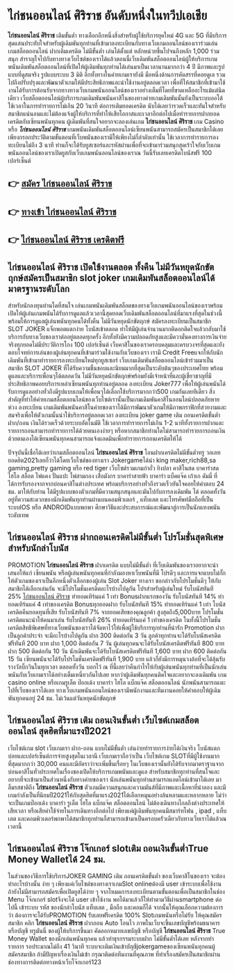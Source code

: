 # ไก่ชนออนไลน์ ศิริราช  อันดับหนึ่งในทวีปเอเชีย

**ไก่ชนออนไลน์ ศิริราช** เติมขั้นต่ำ  ทางเลือกอีกหนึ่งสิ่งสำหรับผู้ใช้บริการยุคใหม่ 4G และ 5G ที่มีบริการสุดแสนประทับใจสำหรับผู้เดิมพันทุกท่านที่เข้ามาลงทะเบียนกับทางเว็บเกมออนไลน์ของเราร่วมเล่น เกมสล็อตออนไลน์ ฝากเติมเครดิต ไม่มีขั้นต่ำ เล่นได้ตั้งแต่ หลักหน่วยขึ้นไปจนถึงหลัก 1,000 ร่วมสนุก สำราญใจไปกับทางทางเว็บไซต์ของเราได้แล้วตอนนี้เว็บเดิมพันสล็อตออนไลน์ผู้ให้บริการเกมพนันเดิมพันสล็อตออนไลน์ที่เปิดให้ผู้เดิมพันทุกท่านได้เล่นมาเป็นเวลานานมากกว่า 4 ปี มีภาพและรูปแบบที่ดูสมจริง รูปแบบระบบ 3 มิติ
อีกทั้งทางในค่ายเกมเรายังมี มือหนึ่งด้านการคัดสรรที่คอยดูเล  รวมไปถึงปรับปรุงและพัฒนาตัวเกมให้มีประสิทธิภาพและน่าใช้งานอยู่ตลอดเวลา เพื่อที่ให้สมาชิกที่เข้ามาใช้งานได้รับการต้อนรับจากทางทางเว็บเกมพนันออนไลน์ของเราอย่างเต็มที่โดยที่ขาดเหลืออะไรแม้แต่นิดเดียว เว็บสล็อตออนไลน์ผู้บริการเกมเดิมพันพนันคาสิโนของทางค่ายเกมเดิมพันนั้นยังเป็นระบบออโต้ใช้เวลาในการทำรายการไม่เกิน 20 วินาที ต่อการเติมยอดเครดิต นับได้เลยว่ารวดเร็วและทันใจสำหรับสมาชิกแน่นอนและไม่ต้องแจ้งผู้ให้บริการที่ทำให้เสียโอกาสและเวลาอีกต่อไปเมื่อทำรายการฝากยอดเครดิตกับเซียนพนันทุกคน
ผู้เดิมพันที่สนใจอยากจะลองเล่นเกม **ไก่ชนออนไลน์ ศิริราช** เกม Casino  หรือ ***ไก่ชนออนไลน์ ศิริราช*** เกมพนันเดิมพันสล็อตออนไลน์เซียนพนันสามารถสมัครเป็นสมาชิกได้เลยเพียงกรอกประวัติตามขั้นตอนที่เว็บพนันของเรามีให้เพียงไม่กี่ลำดับเท่านั้น ใช้เวลาการทำรายการลงทะเบียนไม่ถึง 3 นาที ท่านก็จะได้รับยูสเซอร์และรหัสผ่านเพื่อที่จะเข้ามาร่วมสนุกสุดเร้าใจกับเว็บเกมพนันออนไลน์ของเราเปิดยูสกับเว็บเกมพนันออนไลน์ของเราณ วันนี้รับเลยเครดิตโบนัสฟรี 100 เปอร์เซ็นต์ 

## 👉 [สมัคร ไก่ชนออนไลน์ ศิริราช](https://archa888.com/)
## 👉 [ทางเข้า ไก่ชนออนไลน์ ศิริราช](https://archa888.com/)
## 👉 [ไก่ชนออนไลน์ ศิริราช เครดิตฟรี](https://archa888.com/)

## ไก่ชนออนไลน์ ศิริราช เปิดใช้งานตลอด ทั้งคืน ไม่มีวันหยุดนักขัตฤกษ์สมัครเป็นสมาชิก slot joker เกมเดิมพันสล็อตออนไลน์ได้มาตรฐานระดับโลก

สำหรับนักลงทุนท่านใดที่สนใจ เล่นเกมพนันเดิมพันสล็อตของทางเว็บเกมพนันออนไลน์ของเราพร้อมเปิดให้ผู้เล่นเกมพนันได้รับการดูแลแล้วเวลานี้สุดยอดเว็บเดิมพันสล็อตออนไลน์ที่มาแรงที่สุดในช่วงนี้ พร้อมให้การดูแลผู้เล่นพนันทุกคนได้ทั้งคืน ไม่มีวันหยุดนักขัตฤกษ์ สมัครลงทะเบียนเป็นสมาชิก SLOT JOKER แจ็กพอตแตกง่าย โบนัสเข้าตลอด ทำให้มีผู้เล่นจำนวนมากติดอกติดใจแล้วกลับมาใช้บริการกับทางเว็บของเราต่ออยู่ตลอดทุกครั้ง อีกทั้งยังมีความปลอดภัยสูงและมีความั่นคงทางการเงินจ่ายจริงทุกยอดไม่มีประวัติการโกง 100 เปอร์เซ็นต์ เว็บคาสิโนของเราครอบคลุมและครบวงจรที่สุดและยังตอบโจทย์การเล่นของผู้เล่นทุกคนที่เข้ามาร่วมใช้งานกับเว็บของเรา
เรามี Credit Freeแจกให้กับนักเดิมพันที่เข้ามาทำรายการลงทะเบียนใหม่ทุกยูสเซอร์ เว็บเกมเดิมพันสล็อตออนไลน์เข้าร่วมมาเป็นสมาชิก SLOT JOKER ที่ได้รับความชื่นชอบและนิยมมากที่สุดเป็นระดับต้นๆของประเทศไทย พร้อมดูแลและบริการเพื่อนๆได้ตลอดวัน ไม่มีวันหยุดนักขัตฤกษ์พร้อมยังมีเจ้าหน้าที่และผู้เชี่ยวชาญที่มีประสิทธิภาพคอยบริการเหล่าเซียนพนันทุกท่านอยู่ตลอด ลงทะเบียน Joker777 เพื่อให้ผู้เล่นพนันได้รับการดูแลอย่างทั่วถึงมีรูปแบบเกมให้เพื่อนๆได้เลือกใช้บริการมากกว่า500 เกมกันเลยทีเดียว
สิ่งสำคัญที่ทำให้ค่ายเกมสล็อตออนไลน์ของเว็บไซต์เรานั้นเป็นเกมเดิมพันคาสิโนออนไลน์ปลอดภัยหายห่วง ลงทะเบียน  เกมเดิมพันพนันคาสิโนค่ายของเราได้มีการพัฒนาตัวเกมให้มีภาพกราฟิกที่สวยงามและสมจริงเพื่อให้ตัวเกมนั้นน่าใช้บริการอยู่ตลอดเวลา ลงทะเบียน joker game เติม ถอนเครดิตขั้นต่ำ ฝาก/ถอน เงินได้รวดเร็วด้วยระบบอัตโนมัติ ใช้เวลาการทำรายการไม่เกิน 1-2 นาทีทั้งรายการฝากและรายการถอนสามารถทำรายการได้ด้วยตนเองง่ายๆ หรือหากสมาชิกท่านใดไม่สามารถทำรายการถอนเงินด้วยตนเองได้เซียนพนันทุกคนสามารถแจ้งแอดมินเพื่อทำรายการถอนเครดิตให้ได้

ปัจจุบันนี้เชื่อได้เลยว่าเกมสล็อตออนไลน์ **ไก่ชนออนไลน์ ศิริราช** โอนฝากเครดิตไม่มีขั้นต่ำทรู วอเลท ยอดฮิต2021เลยก็ว่าได้โดยเว็บไซต์ของทางเรา Jokergameได้นำ  king maker,rich88,sa gaming,pretty gaming หรือ red tiger เว็บไซต์รวมเกมกำถั่ว  ยิงปลา คาสิโนสด บาคาร่าสด ไฮโล สล็อต ไพ่แคง ปั่นแปะ ไพ่สามกอง เสือมังกร บาคาร่าสายฟ้า บาคาร่า แบ็คแจ๊ค เก้าเก ดัมมี่ ที่ได้การรับรองจากจากบ่อนคาสิโนต่างประเทศ พร้อมบริการอย่างทั่วถึงรวดเร็วทันใจคอยให้คำตอบ 24 ชม. มาให้กับท่าน ได้มีรูปแบบของตัวเกมที่มีความสนุกสนุกและมันไปกับการลงเดิมพัน ได้ ตลอดทั้งวัน อยู่ที่ความสะดวกของนักเดิมพันทุกท่านผ่านบนคอมพิวเตอร์ , แท็บเลต และโทรศัพท์มือถือที่เป็นระบบIOS หรือ ANDROIDแบบพกพา ศึกษาวิธีและประสบการณ์และพัฒนาสู่การเป็นนักแทงพนันระดับเทพ

## ไก่ชนออนไลน์ ศิริราช ฝากถอนเครดิตไม่มีขั้นต่ำ โปรโมชั่นสุดพิเศษสำหรับนักล่าโบนัส

 PROMOTION  **ไก่ชนออนไลน์ ศิริราช** ฝากเครดิต แบบไม่มีขั้นต่ำ ที่เว็บเดิมพันของเราอยากจะนำเสนอให้แก่  เซียนพนัน หรือผู้เล่นพนันทุกคนที่กำลังมองหาเว็บพนันที่มี โปรดีๆ และการแจกแบบไม่กั๊ก ให้ตัวเกมของเราเป็นอีกหนึ่งตัวเลือกของผู้เล่น Slot Joker ทางเรา ขอกล่าวกับโปรโมชั่นดีๆ ให้กับสมาชิกได้เลือกเล่นกัน จะมีโปรโมชั่นเครดิตอะไรบ้างไปดูกัน
โปรสำหรับผู้เล่นใหม่ รับโบนัสทันที 25% [ไก่ชนออนไลน์ ศิริราช](https://archa888.com/) ทำยอดเทิร์นแค่ 1 เท่า
Bonusฝากแรกของวัน รับโบนัสทันที 14% ทำยอดเทิร์นแค่ 4 เท่าของเครดิต
Bonusทุกยอดฝาก รับโบนัสทันที 15% ทำยอดเทิร์นแค่ 1 เท่า
โบนัสเครดิตคืนยอดทุนที่เสีย รับโบนัสทันที 7% จากยอดเสียของคุณลูกค้า สูงสุดถึง5,000บาท
โปรโมชั่นเครดิตแนะนำให้คนมาเล่น รับโบนัสทันที 26% ทำยอดเทิร์นแค่ 1 เท่าของเครดิต
ในทั้งนี้โปรโมชั่นเครดิตสิทธิพิเศษที่ทางเว็บพนันของเราได้จัดหาไว้ให้เพื่อผู้ใช้บริการทุกท่านที่น่ารัก  Promotion ฝากเป็นลูกค้าประจำ จะมีอะไรบ้างไปดูกัน
ฝาก 300 ติดต่อกัน 3 วัน ลูกค้าทุกท่านจะได้รับโบนัสเครดิตฟรีทันที 200 บาท
ฝาก 1,000 ติดต่อกัน 7 วัน ผู้เล่นทุกคนจะได้รับโบนัสเครดิตฟรีทันที 800 บาท
ฝาก 500 ติดต่อกัน 10 วัน นักเดิมพันจะได้รับโบนัสเครดิตฟรีทันที 1,600 บาท
ฝาก 600 ติดต่อกัน 15 วัน เซียนพนันจะได้รับโปรโมชั่นเครดิตฟรีทันที 1,900 บาท
แล้วก็ยังมีการหมุนวงล้อที่จะได้ลุ้นรับรางวัลบิ๊กวินในทุกเวลา ตลอดทั้งวัน บอกไว้ ณ ที่นี้เลยว่าคืนกำไรให้กับผู้เล่นพนันทุกท่านที่เป็นนักเล่นพนันกับเว็บเกมเราได้อย่างเต็มเหนี่ยวกันไปเลย หากว่าผู้เดิมพันทุกคนติดใจและอยากจะลงเดิมพัน เกม casino online หรือเกมรูเล็ต  ป๊อกเด้ง บาคาร่า ไฮโล แบ็กแจ๊ค สล็อตออนไลน์ นักพนันสามารถแตะไปที่เว็บของเราได้เลย ทางเว็บเกมพนันออนไลน์ของเรามีพนักงานและทีมงานคอยให้คำตอบให้ผู้เดิมพันทุกคนอยู่ 24 ชม. ไม่เว้นแต่วันหยุดนักขัตฤกษ์

## ไก่ชนออนไลน์ ศิริราช เติม ถอนเงินขั้นต่ำ  เว็บไซต์เกมสล็อตออนไลน์ สุดฮิตที่มาแรงปี2021

เว็บไซต์เกม slot เว็บเกมเรา ฝาก-ถอน แบบไม่มีขั้นต่ำ เล่นง่ายทำรายการง่ายได้เงินจริง โบนัสแตกบ่อยและเปอร์เซ็นต์การจ่ายสูงสุดในเวลานี เว็บเกมเราถือว่าเป็น เว็บไซต์เกม SLOTที่มีผู้ใช้งานมากที่สุดมากกว่า 30,000 คนและมีอัตราว่าจะเพิ่มขึ้นเรื่อยๆ ในเว็บของเรานั้นยังได้รับจากมาตราฐานจากบ่อนคาสิโนทั่วประเทศในเรื่องของเปิดให้บริการเกมพนันและดูแล สำหรับสมาชิกทุกท่านที่สนใจและอยากที่จะเข้ามาเป็นส่วนหนึ่งกับทางค่ายของเรา นักเล่นพนันทุกท่านสามารถแอดไลน์เข้ามาได้เลย
	มาลิ้มรสชาติถึง **ไก่ชนออนไลน์ ศิริราช** ตัวเกมมีความสนุกและความมันส์ที่มีภาพและเนื้อหาที่น่าลอง และมีเกมกำลังเป็นที่นิยมปี2021ให้กับสุดฮิตที่มาแรง2021ได้เลือกหมุนอย่างล้นหลามและหลากหลาย  ไม่ว่าจะเป็นเกมป๊อกเด้ง บาคาร่า รูเล็ต ไฮโล แบ็กแจ๊ค สล็อตออนไลน์ ไม่ต้องเดินทางไกลถึงต่างประเทศให้เสียเวลา หรือเสียค่าใช้จ่ายในการเดินทางอีกต่อไป เพียงแค่ผู้เดิมพันทุกคนมีสมาร์ทโฟน , ipad , แท็บเลต และคอมพิวเตอร์พกพาได้สมาชิกทุกท่านก็สามารถเข้ามาเป็นครอบครัวเดียวกับทางเว็บเราได้แล้วณ เวลานี้

## ไก่ชนออนไลน์ ศิริราช โจ๊กเกอร์ slotเติม ถอนเงินขั้นต่ำTrue Money Walletได้ 24 ชม.

ในส่วนของวิธีการใช้บริการJOKER GAMING เติม ถอนเครดิตขั้นต่ำ ของเว็บคาสิโนของเรา จะต้องทำอะไรบ้างนั้น ง่าย ๆ เพียงแค่เว็บไซต์ของทางเราเกมSlot onlineต้องมี user เข้าระบบเพื่อใช้งาน ถ้ายังไม่มีสามารถสมัครเพื่อเปิดยูสได้ง่าย ๆ จากโหมดการลงทะเบียนตามขั้นตอนเพื่อเป็นสมาชิกในช่อง Menu โจ๊กเกอร์ slotจึงจะได้ user เข้าใช้งาน พอได้มาแล้วก็ให้ทำตามวิธีผ่านsmartphone ต่อไปนี้
เข้าระบบ รหัส  ของนักล่าโบนัส แท็บเลต , มือถือ และคอมก็ได้
จากนั้นให้คุณเลือกความต้องการว่า ต้องการจะได้รับPROMOTION รับเลยฟรีเครดิต 100% Slotเกมพนันหรือไม่รับ
ให้คุณสมัครสมาชิก คลิก **ไก่ชนออนไลน์ ศิริราช** ฝากถอน Auto โอนไว ภาพในเว็บจะขึ้นเลขบัญชีพร้อมธนาคาร หรือบัญชี ทรูมันนี่ ของผู้ให้บริการขึ้นมา
คัดลอกหมายเลขบัญชี หรือบัญชี **ไก่ชนออนไลน์ ศิริราช** True Money Wallet ของนักเล่นพนันทุกคน แล้วทำธุรกรรมระบบฝาก ไม่มีขั้นต่ำได้เลย
หลังจากทำรายการ รอประมาณไม่ถึง 41 วินาที ระบบจะเติมเงินเข้าบัญชีjokergameของเซียนพนันทุกคนผู้สมัครสมาชิก
ถ้ามีปัญหาเรื่องเงินไม่เข้า กรุณาติดต่อทีมงานที่คุณภาพ ที่ทำเรื่องสมัครเป็นสมาชิกผ่านช่องทางการติดต่อทางหน้าเว็บโจ๊กเกอร์123


